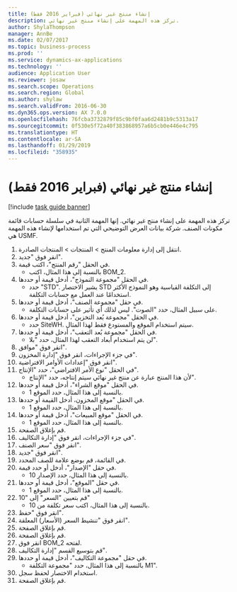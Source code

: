 ```yaml
---
title: إنشاء منتج غير نهائي (فبراير 2016 فقط)
description: تركز هذه المهمة على إنشاء منتج غير نهائي.
author: ShylaThompson
manager: AnnBe
ms.date: 02/07/2017
ms.topic: business-process
ms.prod: ''
ms.service: dynamics-ax-applications
ms.technology: ''
audience: Application User
ms.reviewer: josaw
ms.search.scope: Operations
ms.search.region: Global
ms.author: shylaw
ms.search.validFrom: 2016-06-30
ms.dyn365.ops.version: AX 7.0.0
ms.openlocfilehash: 76fcba3732879f85c9bf0faa6d2481b9c5313a17
ms.sourcegitcommit: 0f530e5f72a40f383868957a6b5cb0e446e4c795
ms.translationtype: HT
ms.contentlocale: ar-SA
ms.lasthandoff: 01/29/2019
ms.locfileid: "358935"
---
```

# <a name="create-a-semi-finished-product-february-2016-only"></a>إنشاء منتج غير نهائي (فبراير 2016 فقط)

[!include [task guide banner](../../includes/task-guide-banner.md)]

تركز هذه المهمة على إنشاء منتج غير نهائي. إنها المهمة الثانية في سلسلة حسابات قائمة مكونات الصنف. شركة بيانات العرض التوضيحي التي تم استخدامها لإنشاء هذه المهمة هي USMF.‬

1. انتقل إلى إدارة معلومات المنتج > المنتجات > المنتجات الصادرة.
2. انقر فوق "جديد".
3. في الحقل "رقم المنتج"، اكتب قيمة.
    * بالنسبة إلى هذا المثال، اكتب BOM_2.  
4. في الحقل "مجموعة النموذج"، أدخل قيمة أو حددها.
    * حدد "STD". يشير الاختصار STD إلى التكلفة القياسية وهو النموذج الأكثر استخدامًا عند العمل مع حسابات التكلفة.  
5. في حقل "مجموعة الصنف"، أدخل قيمة أو حددها.
    * على سبيل المثال، حدد "الصوت". ليس لذلك أي تأثير على حسابات التكلفة.  
6. في الحقل "مجموعة بُعد التخزين"، أدخل قيمة أو حددها.
    * حدد SiteWH. سيتم استخدام الموقع والمستودع فقط لهذا المثال.  
7. في الحقل "مجموعة بُعد التعقب"، أدخل قيمة أو حددها.
    * لن يتم استخدام أبعاد التعقب لهذا المثال، حدد "بلا".  
8. انقر فوق "موافق".
9. في جزء الإجراءات‬، انقر فوق "إدارة المخزون".
10. انقر فوق "إعدادات الأوامر الافتراضية".
11. في الحقل "نوع الأمر الافتراضي"، حدد "الإنتاج".
    * لأن هذا المنتج عبارة عن منتج غير نهائي سيتم إنتاجه، حدد "الإنتاج".  
12. في الحقل "موقع الشراء"، أدخل قيمة أو حددها.
    * بالنسبة إلى هذا المثال، حدد الموقع 1.  
13. في الحقل "موقع المخزون، أدخل القيمة أو حددها.
    * بالنسبة إلى هذا المثال، حدد الموقع 1.  
14. في الحقل "موقع المبيعات"، أدخل قيمة أو حددها.
    * بالنسبة إلى هذا المثال، حدد الموقع 1.  
15. قم بإغلاق الصفحة.
16. في جزء الإجراءات، انقر فوق "إدارة التكاليف‬".
17. انقر فوق "سعر الصنف".
18. انقر فوق "جديد".
19. في القائمة، قم بوضع علامة للصف المحدد.
20. في حقل "الإصدار"، أدخل أو حدد قيمة.
    * بالنسبة إلى هذا المثال، حدد الإصدار 10.  
21. في حقل "الموقع"، أدخل قيمة أو حددها.
    * بالنسبة إلى هذا المثال، حدد الموقع 1.  
22. قم بتعيين "السعر" إلى "10"
    * بالنسبة إلى هذا المثال، اكتب سعر تكلفة من 10.  
23. انقر فوق "حفظ".
24. انقر فوق "تنشيط السعر (الأسعار) المعلقة".
25. قم بإغلاق الصفحة.
26. قم بإغلاق الصفحة.
27. انقر فوق BOM_2 لفتحه.
28. قم بتوسيع القسم "إدارة التكاليف".
29. في حقل "مجموعة التكاليف‬"، أدخل قيمة أو حددها.
    * بالنسبة إلى هذا المثال، حدد "مجموعة التكلفة M1".  
30. استخدام الاختصار لحفظ سجل.
31. قم بإغلاق الصفحة.

